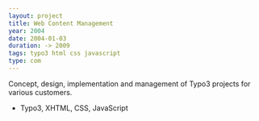 ```yaml
---
layout: project
title: Web Content Management
year: 2004
date: 2004-01-03
duration: -> 2009
tags: typo3 html css javascript
type: com
---
```


Concept, design, implementation and management of Typo3 projects for various customers.

- Typo3, XHTML, CSS, JavaScript
